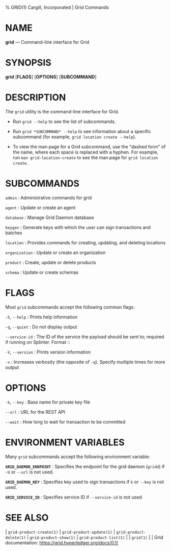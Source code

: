 % GRID(1) Cargill, Incorporated | Grid Commands
<!--
  Copyright 2018-2020 Cargill Incorporated
  Licensed under Creative Commons Attribution 4.0 International License
  https://creativecommons.org/licenses/by/4.0/
-->

NAME
====

**grid** — Command-line interface for Grid

SYNOPSIS
========

**grid** \[**FLAGS**\] \[**OPTIONS**\] \[**SUBCOMMAND**\]

DESCRIPTION
===========

The `grid` utility is the command-line interface for Grid.

* Run `grid --help` to see the list of subcommands.

* Run `grid *SUBCOMMAND* --help` to see information about a specific
  subcommand (for example, `grid location create --help`).

* To view the man page for a Grid subcommand, use the "dashed form" of the
  name, where each space is replaced with a hyphen. For example, run
  `man grid-location-create` to see the man page for `grid location create`.

SUBCOMMANDS
===========

`admin`
: Administrative commands for grid

`agent`
: Update or create an agent

`database`
: Manage Grid Daemon database

`keygen`
: Generate keys with which the user can sign transactions and batches

`location`
: Provides commands for creating, updating, and deleting locations

`organization`
: Update or create an organization

`product`
: Create, update or delete products

`schema`
: Update or create schemas

FLAGS
=====

Most `grid` subcommands accept the following common flags:

`-h`, `--help`
: Prints help information

`-q`, `--quiet`
: Do not display output

`--service-id`
: The ID of the service the payload should be sent to; required if running on
  Splinter. Format <circuit-id>::<service-id>

`-V`, `--version`
: Prints version information

`-v`
: Increases verbosity (the opposite of `-q`). Specify multiple times for more
  output

OPTIONS
=======

`-k`, `--key`
: Base name for private key file

`--url`
: URL for the REST API

`--wait`
: How long to wait for transaction to be committed

ENVIRONMENT VARIABLES
=====================

Many `grid` subcommands accept the following environment variable:

**`GRID_DAEMON_ENDPOINT`**
: Specifies the endpoint for the grid daemon (`gridd`)
  if `-U` or `--url` is not used.

**`GRID_DAEMON_KEY`**
: Specifies key used to sign transactions if `k` or `--key`
  is not used.

**`GRID_SERVICE_ID`**
: Specifies service ID if `--service-id` is not used

SEE ALSO
========
| `grid-product-create(1)`
| `grid-product-update(1)`
| `grid-product-delete(1)`
| `grid-product-show(1)`
| `grid-product-list(1)`
|
| `grid(1)`
|
| Grid documentation: https://grid.hyperledger.org/docs/0.1/
